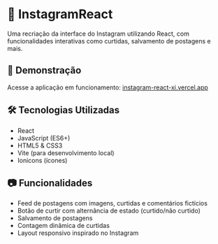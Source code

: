 
# 📸 InstagramReact

Uma recriação da interface do Instagram utilizando React, com funcionalidades interativas como curtidas, salvamento de postagens e mais.

## 🚀 Demonstração

Acesse a aplicação em funcionamento: [instagram-react-xi.vercel.app](https://instagram-react-xi.vercel.app)

## 🛠️ Tecnologias Utilizadas

- React
- JavaScript (ES6+)
- HTML5 & CSS3
- Vite (para desenvolvimento local)
- Ionicons (ícones)

## 📷 Funcionalidades

- Feed de postagens com imagens, curtidas e comentários fictícios
- Botão de curtir com alternância de estado (curtido/não curtido)
- Salvamento de postagens
- Contagem dinâmica de curtidas
- Layout responsivo inspirado no Instagram


